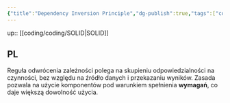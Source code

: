 ```yaml
---
{"title":"Dependency Inversion Principle","dg-publish":true,"tags":["coding/SOLID"],"language":"pl","permalink":"/coding/coding/dependency-inversion-principle/","dgPassFrontmatter":true}
---
```


up:: [[coding/coding/SOLID\|SOLID]]

## PL

Reguła odwrócenia zależności polega na skupieniu odpowiedzialności na czynności, bez względu na źródło danych i przekazaniu wyników. Zasada pozwala na użycie komponentów pod warunkiem spełnienia **wymagań**, co daje większą dowolność użycia.